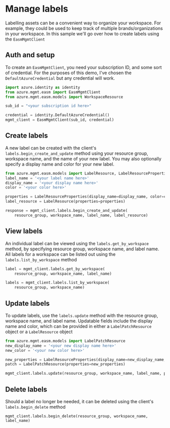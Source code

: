 # Manage labels
Labelling assets can be a convenient way to organize your workspace. For example, they could be used to keep track of multiple brands/organizations in your workspace. In this sample we'll go over how to create labels using the `EasmMgmtClient`

## Auth and setup
To create an `EasmMgmtClient`, you need your subscription ID, and some sort of credential. For the purposes of this demo, I've chosen the `DefaultAzureCredential` but any credential will work.

```python
import azure.identity as identity
from azure.mgmt.easm import EasmMgmtClient
from azure.mgmt.easm.models import WorkspaceResource

sub_id = "<your subscription id here>"

credential = identity.DefaultAzureCredential()
mgmt_client = EasmMgmtClient(sub_id, credential)
```
## Create labels
A new label can be created with the client's `labels.begin_create_and_update` method using your resource group, workspace name, and the name of your new label. You may also optionally specify a display name and color for your new label.

```python
from azure.mgmt.easm.models import LabelResource, LabelResourceProperties
label_name = '<your label name here>'
display_name = '<your display name here>'
color = '<your color here>'

properties = LabelResourceProperties(display_name=display_name, color=color)
label_resource = LabelResource(properties=properties)

response = mgmt_client.labels.begin_create_and_update(
	resource_group, workspace_name, label_name, label_resource)
```

## View labels
An individual label can be viewed using the `labels.get_by_workspace` method, by specifying resource group, workspace name, and label name. All labels for a workspace can be listed out using the `labels.list_by_workspace` method

```python
label = mgmt_client.labels.get_by_workspace(
	resource_group, workspace_name, label_name)
```

```python
labels = mgmt_client.labels.list_by_workspace(
	resource_group, workspace_name)
```

## Update labels
To update labels, use the `labels.update` method with the resource group, workspace name, and label name. Updatable fields include the display name and color, which can be provided in either a `LabelPatchResource` object or a `LabelResource` object

```python
from azure.mgmt.easm.models import LabelPatchResource
new_display_name = '<your new display name here>'
new_color = '<your new color here>'

new_properties = LabelResourceProperties(display_name=new_display_name, color=new_color)
patch = LabelPatchResource(properties=new_properties)

mgmt_client.labels.update(resource_group, workspace_name, label_name, patch)
```

## Delete labels
Should a label no longer be needed, it can be deleted using the client's `labels.begin_delete` method

```
mgmt_client.labels.begin_delete(resource_group, workspace_name, label_name)
```
